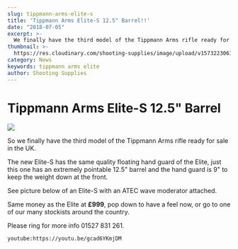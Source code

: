 ```yaml
---
slug: tippmann-arms-elite-s
title: 'Tippmann Arms Elite-S 12.5" Barrel!!'
date: "2018-07-05"
excerpt: >-
  We finally have the third model of the Tippmann Arms rifle ready for sale in the UK.
thumbnail: >-
  https://res.cloudinary.com/shooting-supplies/image/upload/v1573223061/logos/Tippmann-Logo-from-their-website.png
category: News
keywords: tippmann arms elite
author: Shooting Supplies
---
```


# **Tippmann Arms Elite-S 12.5" Barrel**

![](https://res.cloudinary.com/shooting-supplies/image/upload/v1573223061/logos/Tippmann-Logo-from-their-website.png)

So we finally have the third model of the Tippmann Arms rifle ready for sale in the UK.

The new Elite-S has the same quality floating hand guard of the Elite, just this one has an extremely pointable 12.5" barrel and the hand guard is 9" to keep the weight down at the front.

See picture below of an Elite-S with an ATEC wave moderator attached.

Same money as the Elite at **£999**, pop down to have a feel now, or go to one of our many stockists around the country.

Please ring for more info 01527 831 261.

`youtube:https://youtu.be/gcad6YKmjDM`
